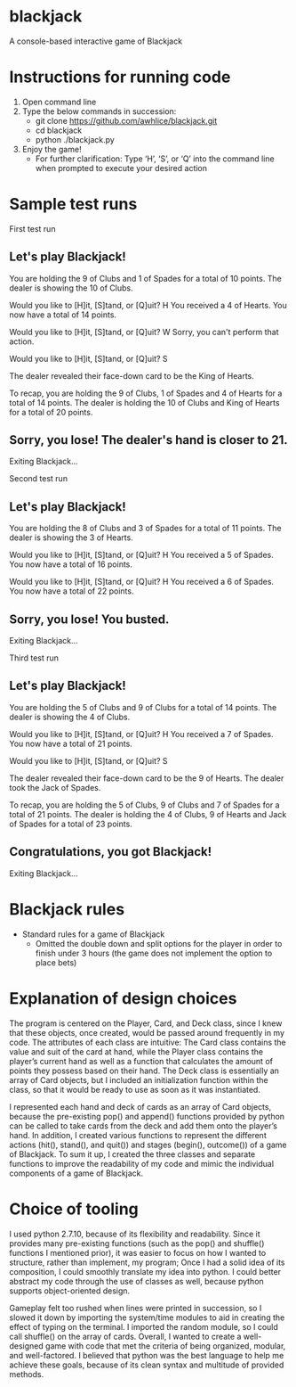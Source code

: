 # blackjack
A console-based interactive game of Blackjack

# Instructions for running code
1) Open command line
2) Type the below commands in succession:
    - git clone https://github.com/awhlice/blackjack.git
    - cd blackjack
    - python ./blackjack.py
3) Enjoy the game!
    - For further clarification: Type ‘H’, ‘S’, or ‘Q’ into the command line when prompted to execute your desired action

# Sample test runs

First test run

Let's play Blackjack!
-------------------------------------------------------------------------------------
You are holding the 9 of Clubs and 1 of Spades for a total of 10 points.
The dealer is showing the 10 of Clubs.

Would you like to [H]it, [S]tand, or [Q]uit? H
You received a 4 of Hearts. You now have a total of 14 points.

Would you like to [H]it, [S]tand, or [Q]uit? W
Sorry, you can't perform that action.

Would you like to [H]it, [S]tand, or [Q]uit? S

The dealer revealed their face-down card to be the King of Hearts.

To recap, you are holding the 9 of Clubs, 1 of Spades and 4 of Hearts for a total of 14 points.
The dealer is holding the 10 of Clubs and King of Hearts for a total of 20 points.

Sorry, you lose! The dealer's hand is closer to 21.
-------------------------------------------------------------------------------------
Exiting Blackjack...

Second test run

Let's play Blackjack!
-------------------------------------------------------------------------------------
You are holding the 8 of Clubs and 3 of Spades for a total of 11 points.
The dealer is showing the 3 of Hearts.

Would you like to [H]it, [S]tand, or [Q]uit? H
You received a 5 of Spades. You now have a total of 16 points.

Would you like to [H]it, [S]tand, or [Q]uit? H
You received a 6 of Spades. You now have a total of 22 points.

Sorry, you lose! You busted.
-------------------------------------------------------------------------------------
Exiting Blackjack...

Third test run

Let's play Blackjack!
-------------------------------------------------------------------------------------
You are holding the 5 of Clubs and 9 of Clubs for a total of 14 points.
The dealer is showing the 4 of Clubs.

Would you like to [H]it, [S]tand, or [Q]uit? H
You received a 7 of Spades. You now have a total of 21 points.

Would you like to [H]it, [S]tand, or [Q]uit? S

The dealer revealed their face-down card to be the 9 of Hearts.
The dealer took the Jack of Spades.

To recap, you are holding the 5 of Clubs, 9 of Clubs and 7 of Spades for a total of 21 points.
The dealer is holding the 4 of Clubs, 9 of Hearts and Jack of Spades for a total of 23 points.

Congratulations, you got Blackjack!
-------------------------------------------------------------------------------------
Exiting Blackjack...

# Blackjack rules
- Standard rules for a game of Blackjack
    - Omitted the double down and split options for the player in order to finish under 3 hours (the game does not implement the option to place bets)

# Explanation of design choices
The program is centered on the Player, Card, and Deck class, since I knew that these objects, once created, would be passed around frequently in my code. The attributes of each class are intuitive: The Card class contains the value and suit of the card at hand, while the Player class contains the player’s current hand as well as a function that calculates the amount of points they possess based on their hand. The Deck class is essentially an array of Card objects, but I included an initialization function within the class, so that it would be ready to use as soon as it was instantiated.

I represented each hand and deck of cards as an array of Card objects, because the pre-existing pop() and append() functions provided by python can be called to take cards from the deck and add them onto the player’s hand. In addition, I created various functions to represent the different actions (hit(), stand(), and quit()) and stages (begin(), outcome()) of a game of Blackjack. To sum it up, I created the three classes and separate functions to improve the readability of my code and mimic the individual components of a game of Blackjack.

# Choice of tooling
I used python 2.7.10, because of its flexibility and readability. Since it provides many pre-existing functions (such as the pop() and shuffle() functions I mentioned prior), it was easier to focus on how I wanted to structure, rather than implement, my program; Once I had a solid idea of its composition, I could smoothly translate my idea into python. I could better abstract my code through the use of classes as well, because python supports object-oriented design.

Gameplay felt too rushed when lines were  printed in succession, so I slowed it down by importing the system/time modules to aid in creating the effect of typing on the terminal. I imported the random module, so I could call shuffle() on the array of cards. Overall, I wanted to create a well-designed game with code that met the criteria of being organized, modular, and well-factored. I believed that python was the best language to help me achieve these goals, because of its clean syntax and multitude of provided methods.

